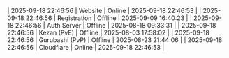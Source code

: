 | 2025-09-18 22:46:56 | Website | Online | 2025-09-18 22:46:53 |
| 2025-09-18 22:46:56 | Registration | Offline | 2025-09-09 16:40:23 |
| 2025-09-18 22:46:56 | Auth Server | Offline | 2025-08-18 09:33:31 |
| 2025-09-18 22:46:56 | Kezan (PvE) | Offline | 2025-08-03 17:58:02 |
| 2025-09-18 22:46:56 | Gurubashi (PvP) | Offline | 2025-08-23 21:44:06 |
| 2025-09-18 22:46:56 | Cloudflare | Online | 2025-09-18 22:46:53 |
